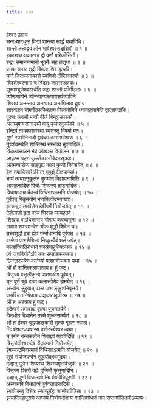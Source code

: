 ```yaml
---
title: ०८७

---
```

ईश्वर उवाच  
सन्दध्यादधुना विद्यां शान्त्या सार्द्धं यथाविधि।  
शान्तौ तत्त्वद्वयं लीनं भावेश्वरसदाशिवौ ॥ १ ॥  
हकारश्च क्षकारश्च द्वौ वर्णौ परिकीर्त्तितौ।  
रुद्राः समाननामानो भुवनैः सह तद्यथा ॥ २ ॥  
प्रभवः समयः क्षुद्रो विमलः शिव इत्यपि।  
घनौ निरञ्जनाकारौ स्वशिवौ दीप्तिकारणौ ॥ ३ ॥  
त्रिदशेश्वरनामा च त्रिदशः कालसञ्ज्ञकः।  
सूक्ष्माम्बुजेश्वरश्चेति रुद्राः शान्तौ प्रतिष्ठिताः ॥ ४ ॥  
व्योमव्यापिने व्योमव्याप्यरूपायसर्वव्यापिने  
शिवाय अनन्ताय अनाथाय अनाश्रिताय ध्रुवाय  
शाश्वताय योगपीठसंस्थिताय नित्ययोगिने ध्यानाहारायेति द्वादशपदानि।  
पुरुषः कवचौ मन्त्रौ बीजे बिन्दूपकारकौ।  
अलम्बुषायसानाड्यौ वायू कृकरकूर्म्मकौ ॥ ५ ॥  
इन्द्रिये त्वक्कारावस्या स्पर्शस्तु विषयो मतः।  
गुणौ स्पर्शनिनादौ द्वावेकः कारणमीश्वरः ॥ ६ ॥  
तुर्य्यावस्थेति शान्तिस्थं सम्भाव्य भुवनादिकं।  
विदध्यात्ताडनं भेदं प्रवेशञ्च वियोजनं ॥ ७ ॥  
आकृष्य ग्रहणं कुर्य्याच्छान्तेवेदनसूत्रतः।  
आत्मन्यारोप्य सङ्‌गृह्य कलां कुण्डे निवेशयेत् ॥ ८ ॥  
ईश तवाधिकारेऽस्मिन् मुमुक्षुं दीक्षयाम्यहं।  
भव्यं त्वयाऽनुकूलेन कुर्य्यात् विज्ञापनामिति ॥ ९ ॥  
आवाहनादिकं पित्रोः शिष्यस्य ताडनादिकं।  
विधायादाय चैतन्यं विधिनाऽऽत्मनि योजयेत् ॥ १० ॥  
पूर्ववत् पितृसंयोगं भावयित्वोद्भवाख्या।  
हृत्सम्पुटात्मवीजेन हेवीगर्भे नियोजयेत् ॥ ११ ॥  
देहोत्पत्तौ हृदा पञ्च शिरसा जन्महतवे।  
शिखया वाऽधिकाराय भोगाय कवचाणुना ॥ १२ ॥  
लयाय शस्त्रमन्त्रेण श्रोतः शुद्धौ शिवेन च।  
तत्त्वशुद्धौ हृदा ह्येव गर्ब्भाधानादि पूर्ववत् ॥ १३ ॥  
वर्म्मणा पाशशैथिल्यं निष्कृत्यैवं शतं जपेत्।  
मलशक्तितिरोधाने शस्त्रेणाहुतिपञ्चकं ॥ १४ ॥  
एवं पाशवियोगेऽपि ततः सप्ताश्त्रजप्तया।  
छिन्द्यादस्त्रेण कर्त्तर्य्या पाशान्वीजवता यथा ॥ १५ ॥  
ओं हौं शान्तिकलापाशाय हः हूं फट्।  
विसृज्य वर्त्तुलीकृत्य पाशमस्रेण पूर्ववत्।  
घृत पूर्णे श्रुवे दत्वा कलास्त्रेणैव होमयेत् ॥ १६ ॥  
अस्त्रेण जुहुयात् पञ्च पाशाङ्कुशनिवृत्तये।  
प्रायश्चित्तनिषेधाय दद्यादष्टाहुतीरथ ॥ १७ ॥  
ओं हः अस्त्राय हूं फट्।  
हृदेश्वरं समावाह्य कृत्वा पूजनतर्पणे।  
विदधीत विधानेन तस्मै शुल्कसमर्पणं ॥ १८ ॥  
ओं हां ईश्वर बुद्ध्यहङ्कारौ शुल्कं गृहाण स्वाहा।  
निः शेषदग्धपाशस्य पशोरस्येश्वर त्वया।  
न स्थेयं बन्धकत्वेन शिवाज्ञां श्रावयेदिति ॥ १९ ॥  
विसृजेदीश्वरन्देवं रौद्रात्मानं नियोजयेत्।  
ईषच्चन्द्रमिवात्मानं विधिनाऽऽत्मनि योजयेत् ॥ २० ॥  
सूत्रे संयोजयन्देनं शुद्धयोद्भवमुद्रया।  
दद्यात् मूलेन शिष्यस्य शिरस्यमृतविन्दुकं ॥ २१ ॥  
विसृज्य पितरौ वह्नेः पूजितौ कुसुमादिभिः।  
दद्यात् पूर्णां विधानज्ञो निः शेषविधिपूरणीं ॥ २२ ॥  
अस्यामपि विधातव्यं पूर्ववत्ताडनादिकं।  
स्ववीजन्तु विशेषः स्चाच्छुद्धिः शान्तेरपीडिता ॥ २३ ॥  
इत्यादिमहापुराणे आग्नेये निर्वाणदीक्षायां शान्तिशोधनं नाम सप्ताशीतितमोऽध्यायः।